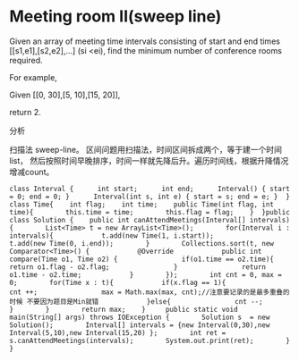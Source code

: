 # Meeting room II\(sweep line\)

Given an array of meeting time intervals consisting of start and end times \[\[s1,e1\],\[s2,e2\],...\] \(si &lt;ei\), find the minimum number of conference rooms required.

For example,

Given \[\[0, 30\],\[5, 10\],\[15, 20\]\],

return 2.

分析

扫描法 sweep-line。 区间问题用扫描法，时间区间拆成两个，等于建一个时间list， 然后按照时间早晚排序，时间一样就先降后升。遍历时间线，根据升降情况增减count。

```text
class Interval {      int start;      int end;      Interval() { start = 0; end = 0; }      Interval(int s, int e) { start = s; end = e; }  }  class Time{    int flag;    int time;    public Time(int flag, int time){        this.time = time;        this.flag = flag;    }  }public class Solution {    public int canAttendMeetings(Interval[] intervals) {        List<Time> t = new ArrayList<Time>();        for(Interval i : intervals){            t.add(new Time(1, i.start));            t.add(new Time(0, i.end));        }        Collections.sort(t, new Comparator<Time>() {            @Override            public int compare(Time o1, Time o2) {                if(o1.time == o2.time){                    return o1.flag - o2.flag;                }                return o1.time - o2.time;            }        });        int cnt = 0, max = 0;        for(Time x : t){            if(x.flag == 1){                cnt ++;                max = Math.max(max, cnt);//注意要记录的是最多重叠的时候 不要因为题目是Min就错            }else{                cnt --;            }        }        return max;    }     public static void main(String[] args) throws IOException {        Solution s  = new Solution();        Interval[] intervals = {new Interval(0,30),new Interval(5,10),new Interval(15,20) };        int ret = s.canAttendMeetings(intervals);        System.out.print(ret);        }    }
```

